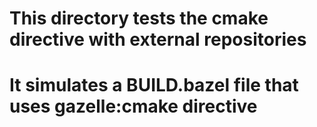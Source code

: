 # This directory tests the cmake directive with external repositories
# It simulates a BUILD.bazel file that uses gazelle:cmake directive
